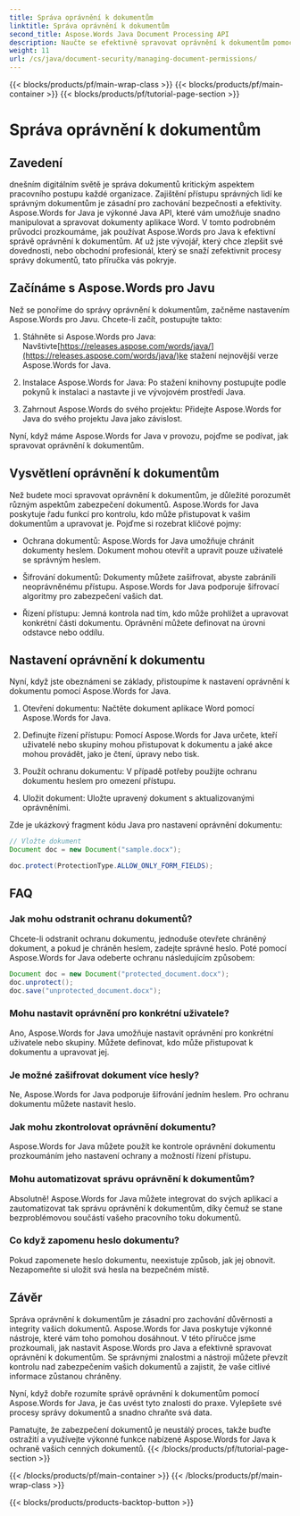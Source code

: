```yaml
---
title: Správa oprávnění k dokumentům
linktitle: Správa oprávnění k dokumentům
second_title: Aspose.Words Java Document Processing API
description: Naučte se efektivně spravovat oprávnění k dokumentům pomocí Aspose.Words for Java. Tento komplexní průvodce poskytuje podrobné pokyny a příklady zdrojového kódu.
weight: 11
url: /cs/java/document-security/managing-document-permissions/
---
```


{{< blocks/products/pf/main-wrap-class >}}
{{< blocks/products/pf/main-container >}}
{{< blocks/products/pf/tutorial-page-section >}}

# Správa oprávnění k dokumentům


## Zavedení

dnešním digitálním světě je správa dokumentů kritickým aspektem pracovního postupu každé organizace. Zajištění přístupu správných lidí ke správným dokumentům je zásadní pro zachování bezpečnosti a efektivity. Aspose.Words for Java je výkonné Java API, které vám umožňuje snadno manipulovat a spravovat dokumenty aplikace Word. V tomto podrobném průvodci prozkoumáme, jak používat Aspose.Words pro Java k efektivní správě oprávnění k dokumentům. Ať už jste vývojář, který chce zlepšit své dovednosti, nebo obchodní profesionál, který se snaží zefektivnit procesy správy dokumentů, tato příručka vás pokryje.

## Začínáme s Aspose.Words pro Javu

Než se ponoříme do správy oprávnění k dokumentům, začněme nastavením Aspose.Words pro Javu. Chcete-li začít, postupujte takto:

1.  Stáhněte si Aspose.Words pro Java: Navštivte[https://releases.aspose.com/words/java/](https://releases.aspose.com/words/java/)ke stažení nejnovější verze Aspose.Words for Java.

2. Instalace Aspose.Words for Java: Po stažení knihovny postupujte podle pokynů k instalaci a nastavte ji ve vývojovém prostředí Java.

3. Zahrnout Aspose.Words do svého projektu: Přidejte Aspose.Words for Java do svého projektu Java jako závislost.

Nyní, když máme Aspose.Words for Java v provozu, pojďme se podívat, jak spravovat oprávnění k dokumentům.

## Vysvětlení oprávnění k dokumentům

Než budete moci spravovat oprávnění k dokumentům, je důležité porozumět různým aspektům zabezpečení dokumentů. Aspose.Words for Java poskytuje řadu funkcí pro kontrolu, kdo může přistupovat k vašim dokumentům a upravovat je. Pojďme si rozebrat klíčové pojmy:

- Ochrana dokumentů: Aspose.Words for Java umožňuje chránit dokumenty heslem. Dokument mohou otevřít a upravit pouze uživatelé se správným heslem.

- Šifrování dokumentů: Dokumenty můžete zašifrovat, abyste zabránili neoprávněnému přístupu. Aspose.Words for Java podporuje šifrovací algoritmy pro zabezpečení vašich dat.

- Řízení přístupu: Jemná kontrola nad tím, kdo může prohlížet a upravovat konkrétní části dokumentu. Oprávnění můžete definovat na úrovni odstavce nebo oddílu.

## Nastavení oprávnění k dokumentu

Nyní, když jste obeznámeni se základy, přistoupíme k nastavení oprávnění k dokumentu pomocí Aspose.Words for Java.

1. Otevření dokumentu: Načtěte dokument aplikace Word pomocí Aspose.Words for Java.

2. Definujte řízení přístupu: Pomocí Aspose.Words for Java určete, kteří uživatelé nebo skupiny mohou přistupovat k dokumentu a jaké akce mohou provádět, jako je čtení, úpravy nebo tisk.

3. Použít ochranu dokumentu: V případě potřeby použijte ochranu dokumentu heslem pro omezení přístupu.

4. Uložit dokument: Uložte upravený dokument s aktualizovanými oprávněními.

Zde je ukázkový fragment kódu Java pro nastavení oprávnění dokumentu:

```java
// Vložte dokument
Document doc = new Document("sample.docx");

doc.protect(ProtectionType.ALLOW_ONLY_FORM_FIELDS);
```

## FAQ

### Jak mohu odstranit ochranu dokumentů?

Chcete-li odstranit ochranu dokumentu, jednoduše otevřete chráněný dokument, a pokud je chráněn heslem, zadejte správné heslo. Poté pomocí Aspose.Words for Java odeberte ochranu následujícím způsobem:

```java
Document doc = new Document("protected_document.docx");
doc.unprotect();
doc.save("unprotected_document.docx");
```

### Mohu nastavit oprávnění pro konkrétní uživatele?

Ano, Aspose.Words for Java umožňuje nastavit oprávnění pro konkrétní uživatele nebo skupiny. Můžete definovat, kdo může přistupovat k dokumentu a upravovat jej.

### Je možné zašifrovat dokument více hesly?

Ne, Aspose.Words for Java podporuje šifrování jedním heslem. Pro ochranu dokumentu můžete nastavit heslo.

### Jak mohu zkontrolovat oprávnění dokumentu?

Aspose.Words for Java můžete použít ke kontrole oprávnění dokumentu prozkoumáním jeho nastavení ochrany a možností řízení přístupu.

### Mohu automatizovat správu oprávnění k dokumentům?

Absolutně! Aspose.Words for Java můžete integrovat do svých aplikací a zautomatizovat tak správu oprávnění k dokumentům, díky čemuž se stane bezproblémovou součástí vašeho pracovního toku dokumentů.

### Co když zapomenu heslo dokumentu?

Pokud zapomenete heslo dokumentu, neexistuje způsob, jak jej obnovit. Nezapomeňte si uložit svá hesla na bezpečném místě.

## Závěr

Správa oprávnění k dokumentům je zásadní pro zachování důvěrnosti a integrity vašich dokumentů. Aspose.Words for Java poskytuje výkonné nástroje, které vám toho pomohou dosáhnout. V této příručce jsme prozkoumali, jak nastavit Aspose.Words pro Java a efektivně spravovat oprávnění k dokumentům. Se správnými znalostmi a nástroji můžete převzít kontrolu nad zabezpečením vašich dokumentů a zajistit, že vaše citlivé informace zůstanou chráněny.

Nyní, když dobře rozumíte správě oprávnění k dokumentům pomocí Aspose.Words for Java, je čas uvést tyto znalosti do praxe. Vylepšete své procesy správy dokumentů a snadno chraňte svá data.

Pamatujte, že zabezpečení dokumentů je neustálý proces, takže buďte ostražití a využívejte výkonné funkce nabízené Aspose.Words for Java k ochraně vašich cenných dokumentů.
{{< /blocks/products/pf/tutorial-page-section >}}

{{< /blocks/products/pf/main-container >}}
{{< /blocks/products/pf/main-wrap-class >}}

{{< blocks/products/products-backtop-button >}}
